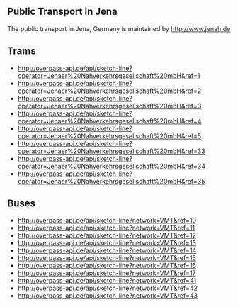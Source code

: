 
Public Transport in Jena
------------------------

The public transport in Jena, Germany is maintained by http://www.jenah.de

Trams
-----

- http://overpass-api.de/api/sketch-line?operator=Jenaer%20Nahverkehrsgesellschaft%20mbH&ref=1
- http://overpass-api.de/api/sketch-line?operator=Jenaer%20Nahverkehrsgesellschaft%20mbH&ref=2
- http://overpass-api.de/api/sketch-line?operator=Jenaer%20Nahverkehrsgesellschaft%20mbH&ref=3
- http://overpass-api.de/api/sketch-line?operator=Jenaer%20Nahverkehrsgesellschaft%20mbH&ref=4
- http://overpass-api.de/api/sketch-line?operator=Jenaer%20Nahverkehrsgesellschaft%20mbH&ref=5
- http://overpass-api.de/api/sketch-line?operator=Jenaer%20Nahverkehrsgesellschaft%20mbH&ref=33
- http://overpass-api.de/api/sketch-line?operator=Jenaer%20Nahverkehrsgesellschaft%20mbH&ref=34
- http://overpass-api.de/api/sketch-line?operator=Jenaer%20Nahverkehrsgesellschaft%20mbH&ref=35

Buses
-----

- http://overpass-api.de/api/sketch-line?network=VMT&ref=10
- http://overpass-api.de/api/sketch-line?network=VMT&ref=11
- http://overpass-api.de/api/sketch-line?network=VMT&ref=12
- http://overpass-api.de/api/sketch-line?network=VMT&ref=13
- http://overpass-api.de/api/sketch-line?network=VMT&ref=14
- http://overpass-api.de/api/sketch-line?network=VMT&ref=15
- http://overpass-api.de/api/sketch-line?network=VMT&ref=16
- http://overpass-api.de/api/sketch-line?network=VMT&ref=17
- http://overpass-api.de/api/sketch-line?network=VMT&ref=41
- http://overpass-api.de/api/sketch-line?network=VMT&ref=42
- http://overpass-api.de/api/sketch-line?network=VMT&ref=43

